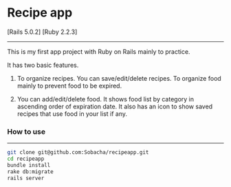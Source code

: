 # Recipe app
[Rails 5.0.2]
[Ruby 2.2.3]

---

This is my first app project with Ruby on Rails mainly to practice.

It has two basic features.

1. To organize recipes. You can save/edit/delete recipes.
To organize food mainly to prevent food to be expired.

2. You can add/edit/delete food. It shows food list by category in ascending order of expiration date.
It also has an icon to show saved recipes that use food in your list if any.

### How to use

---

```bash
git clone git@github.com:Sobacha/recipeapp.git
cd recipeapp
bundle install
rake db:migrate
rails server
```
